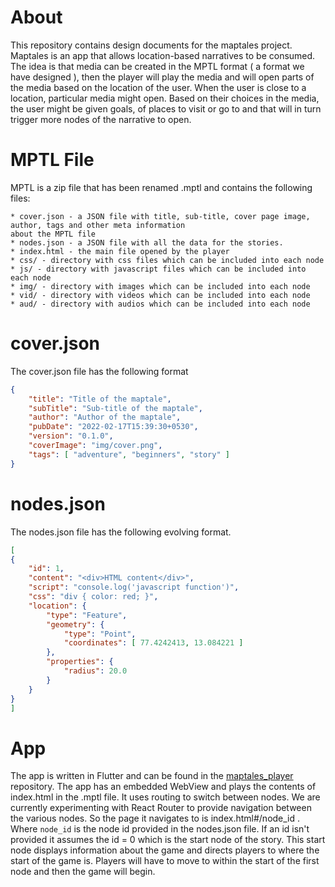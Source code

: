 # About
This repository contains design documents for the maptales project. Maptales is an app that allows location-based
narratives to be consumed. The idea is that media can be created in the MPTL format ( a format we have designed ),
then the player will play the media and will open parts of the media based on the location of the user. When the
user is close to a location, particular media might open. Based on their choices in the media, the user might be 
given goals, of places to visit or go to and that will in turn trigger more nodes of the narrative to open.

# MPTL File
MPTL is a zip file that has been renamed .mptl and contains the following files:

    * cover.json - a JSON file with title, sub-title, cover page image, author, tags and other meta information
    about the MPTL file
    * nodes.json - a JSON file with all the data for the stories.
    * index.html - the main file opened by the player
    * css/ - directory with css files which can be included into each node
    * js/ - directory with javascript files which can be included into each node
    * img/ - directory with images which can be included into each node
    * vid/ - directory with videos which can be included into each node
    * aud/ - directory with audios which can be included into each node

# cover.json
The cover.json file has the following format

```json
{
    "title": "Title of the maptale",
    "subTitle": "Sub-title of the maptale",
    "author": "Author of the maptale",
    "pubDate": "2022-02-17T15:39:30+0530",
    "version": "0.1.0",
    "coverImage": "img/cover.png",
    "tags": [ "adventure", "beginners", "story" ]
}

```

# nodes.json
The nodes.json file has the following evolving format.

```json
[
{
    "id": 1,
    "content": "<div>HTML content</div>",
    "script": "console.log('javascript function')",
    "css": "div { color: red; }",
    "location": {
        "type": "Feature",
        "geometry": {
            "type": "Point",
            "coordinates": [ 77.4242413, 13.084221 ]
        },
        "properties": {
            "radius": 20.0
        }
    }
}
]
```

# App
The app is written in Flutter and can be found in the [maptales_player](janastu/maptales_player) repository. The app
has an embedded WebView and plays the contents of index.html in the .mptl file. It uses routing to switch between nodes.
We are currently experimenting with React Router to provide navigation between the various nodes. So the page it 
navigates to is index.html#/node_id . Where `node_id` is the node id provided in the nodes.json file. If an id isn't
provided it assumes the id = 0 which is the start node of the story. This start node displays information about the 
game and directs players to where the start of the game is. Players will have to move to within the start of the 
first node and then the game will begin.
